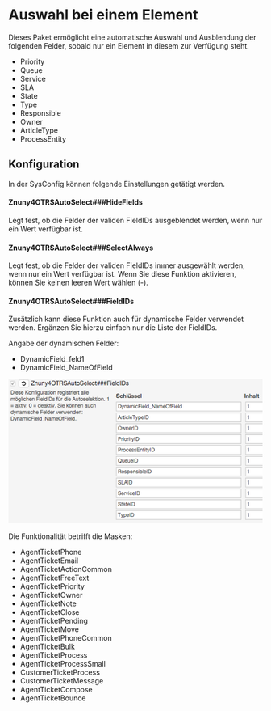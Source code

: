 # Auswahl bei einem Element

Dieses Paket ermöglicht eine automatische Auswahl und Ausblendung der folgenden Felder, sobald nur ein Element in diesem zur Verfügung steht.

 - Priority
 - Queue
 - Service
 - SLA
 - State
 - Type
 - Responsible
 - Owner
 - ArticleType
 - ProcessEntity

## Konfiguration

In der SysConfig können folgende Einstellungen getätigt werden.

#### Znuny4OTRSAutoSelect###HideFields
Legt fest, ob die Felder der validen FieldIDs ausgeblendet werden, wenn nur ein Wert verfügbar ist.

#### Znuny4OTRSAutoSelect###SelectAlways
Legt fest, ob die Felder der validen FieldIDs immer ausgewählt werden, wenn nur ein Wert verfügbar ist.
Wenn Sie diese Funktion aktivieren, können Sie keinen leeren Wert wählen (-).

#### Znuny4OTRSAutoSelect###FieldIDs
Zusätzlich kann diese Funktion auch für dynamische Felder verwendet werden.
Ergänzen Sie hierzu einfach nur die Liste der FieldIDs.

Angabe der dynamischen Felder:

- DynamicField_feld1
- DynamicField_NameOfField

![Beispiel DynamicField_feld1](doc/de/images/DynamicFields.png)

Die Funktionalität betrifft die Masken:

 - AgentTicketPhone
 - AgentTicketEmail
 - AgentTicketActionCommon
 - AgentTicketFreeText
 - AgentTicketPriority
 - AgentTicketOwner
 - AgentTicketNote
 - AgentTicketClose
 - AgentTicketPending
 - AgentTicketMove
 - AgentTicketPhoneCommon
 - AgentTicketBulk
 - AgentTicketProcess
 - AgentTicketProcessSmall
 - CustomerTicketProcess
 - CustomerTicketMessage
 - AgentTicketCompose
 - AgentTicketBounce
